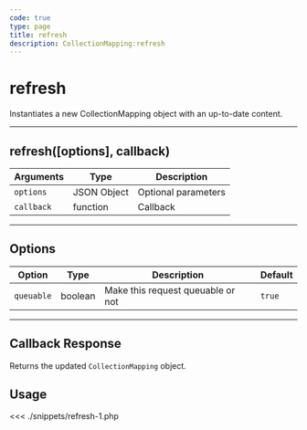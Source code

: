 ```yaml
---
code: true
type: page
title: refresh
description: CollectionMapping:refresh
---
```


# refresh

Instantiates a new CollectionMapping object with an up-to-date content.

---

## refresh([options], callback)

| Arguments  | Type        | Description         |
| ---------- | ----------- | ------------------- |
| `options`  | JSON Object | Optional parameters |
| `callback` | function    | Callback            |

---

## Options

| Option     | Type    | Description                       | Default |
| ---------- | ------- | --------------------------------- | ------- |
| `queuable` | boolean | Make this request queuable or not | `true`  |

---

## Callback Response

Returns the updated `CollectionMapping` object.

## Usage

<<< ./snippets/refresh-1.php

